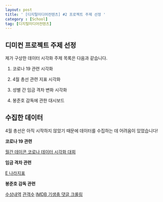 ```yaml
---
layout: post
title: ' [디지털미디어컨텐츠] #2 프로젝트 주제 선정 '
category : [School]
tag: [디지털미디어컨텐츠]
---
```



## 디미컨 프로젝트 주제 선정 

제가 구상한 데이터 시각화 주제 목록은 다음과 같습니다. 


1. 코로나 19 관련 시각화  

2. 4월 총선 관련 지표 시각화

3. 성별 간 임금 격차 변화 시각화 

4. 봉준호 감독에 관한 대시보드 

## 수집한 데이터 

4월 총선은 아직 시작하지 않았기 때문에 데이터를 수집하는 데 어려움이 있었습니다! 
  
**코로나 19 관련**

[월간 데이콘 코로나 데이터 시각화 대회](https://dacon.io/m/competitions/official/235590/data/) 

**임금 격차 관련**

[E 나라지표](https://drive.google.com/open?id=1WK0n9xTUsQg_i9Y9gm6-1cGfOwo-Eana)


**봉준호 감독 관련**

[수상내역](https://drive.google.com/open?id=1K0toLEs2_tcgJ7sXeIA8anrK47jG3sTF)
[관객수](https://drive.google.com/open?id=1AboyyV8IGFNnJsIkm7K1XjWksidxU59L)
[IMDB 기생충 댓글 크롤링](https://drive.google.com/open?id=1LsfF3EWNIWfZ45BpLyUhmf-44xeJOAaj) 







